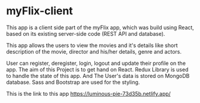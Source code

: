 # myFlix-client

This app is a client side part of the myFlix app, which was  build using React, based on its existing server-side code (REST API and database).

 This app allows the users to view the movies and it's details like short description of the movie, director and his/her details, genre and actors.

User can register, deregister, login, logout and update their profile on the app. The aim of this Project is to get hand on React. Redux Library is used to handle the state of this app. And The User's data is stored on MongoDB database. Sass and Bootstrap are used for the styling. 

This is the link to this app https://luminous-pie-73d35b.netlify.app/


